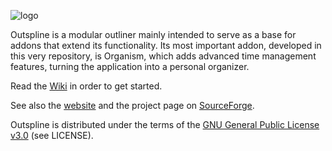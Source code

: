 ![logo](https://www.github.com/kynikos/outspline/wiki/logo.png)

Outspline is a modular outliner mainly intended to serve as a base for addons
that extend its functionality. Its most important addon, developed in this very
repository, is Organism, which adds advanced time management features, turning
the application into a personal organizer.

Read the [Wiki](https://www.github.com/kynikos/outspline/wiki) in order to get
started.

See also the [website](https://kynikos.github.io/outspline/) and the project
page on [SourceForge](https://sourceforge.net/projects/outspline/).

Outspline is distributed under the terms of the
[GNU General Public License v3.0](http://www.gnu.org/copyleft/gpl.html)
(see LICENSE).

